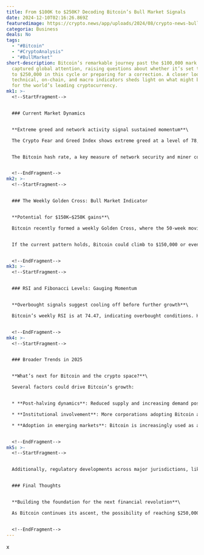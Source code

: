 ```yaml
---
title: From $100K to $250K? Decoding Bitcoin’s Bull Market Signals
date: 2024-12-10T02:16:26.869Z
featuredimage: https://crypto.news/app/uploads/2024/08/crypto-news-bull-and-bitcoin-option03-1380x820.webp
categoria: Business
deals: No
tags:
  - "#Bitcoin"
  - "#CryptoAnalysis"
  - "#BullMarket"
short-description: Bitcoin’s remarkable journey past the $100,000 mark has
  captured global attention, raising questions about whether it’s set to surge
  to $250,000 in this cycle or preparing for a correction. A closer look at
  technical, on-chain, and macro indicators sheds light on what might be next
  for the world’s leading cryptocurrency.
mk1: >-
  <!--StartFragment-->


  ### Current Market Dynamics


  **Extreme greed and network activity signal sustained momentum**\

  The Crypto Fear and Greed Index shows extreme greed at a level of 78, a common feature of bull markets that precede short-term corrections or massive parabolic moves. Meanwhile, active Bitcoin addresses have surged to 855,153, reflecting increasing interest in the network.


  The Bitcoin hash rate, a key measure of network security and miner confidence, stands at 850.70 EH/s—slightly below its all-time high but signaling robust support for the ongoing rally.


  <!--EndFragment-->
mk2: >-
  <!--StartFragment-->


  ### The Weekly Golden Cross: Bull Market Indicator


  **Potential for $150K–$250K gains**\

  Bitcoin recently formed a weekly Golden Cross, where the 50-week moving average surpassed the 200-week MA. Historically, this pattern has marked the beginning of significant bull markets. Similar formations in past cycles have driven Bitcoin prices up by 300%–600%.


  If the current pattern holds, Bitcoin could climb to $150,000 or even $250,000 before the next major correction. This projection aligns with previous bull cycle behaviors following the Golden Cross signal.


  <!--EndFragment-->
mk3: >-
  <!--StartFragment-->


  ### RSI and Fibonacci Levels: Gauging Momentum


  **Overbought signals suggest cooling off before further growth**\

  Bitcoin’s weekly RSI is at 74.47, indicating overbought conditions. Historically, such levels lead to either consolidation or a slight pullback before further upward movement. Fibonacci retracement levels and Bollinger Bands also highlight key zones of support and resistance, with a potential retracement to $71,858 serving as a healthy cooling-off period.


  <!--EndFragment-->
mk4: >-
  <!--StartFragment-->


  ### Broader Trends in 2025


  **What’s next for Bitcoin and the crypto space?**\

  Several factors could drive Bitcoin’s growth:


  * **Post-halving dynamics**: Reduced supply and increasing demand post-halving may lead to upward price pressure.

  * **Institutional involvement**: More corporations adopting Bitcoin as a reserve asset could stabilize prices and attract significant investment.

  * **Adoption in emerging markets**: Bitcoin is increasingly used as a hedge against currency devaluation in economically unstable regions.


  <!--EndFragment-->
mk5: >-
  <!--StartFragment-->


  Additionally, regulatory developments across major jurisdictions, like the U.S. and the EU, may create a more favorable environment for Bitcoin while tightening scrutiny on altcoins and decentralized finance.


  ### Final Thoughts


  **Building the foundation for the next financial revolution**\

  As Bitcoin continues its ascent, the possibility of reaching $250,000 becomes less speculative and more realistic. However, a period of correction or consolidation is likely essential to sustain long-term growth. By 2025, Bitcoin could solidify its position as a cornerstone of the global financial system, further validating its "digital gold" narrative.


  <!--EndFragment-->
---
```

x